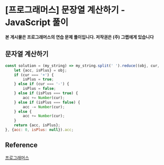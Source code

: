 # [프로그래머스]  문장열 계산하기 - JavaScript 풀이

**본 게시물은 프로그래머스의 연습 문제 풀이입니다. 저작권은 (주) 그랩에게 있습니다**

##  문자열 계산하기

```JavaScript
const solution = (my_string) => my_string.split(' ').reduce((obj, cur, index, origin) => {
    let {acc, isPlus} = obj;
    if (cur === '+') {
        isPlus = true;
    } else if (cur === '-') {
        isPlus = false;
    } else if (isPlus === true) {
        acc += Number(cur);
    } else if (isPlus === false) {
        acc -= Number(cur);
    } else {
        acc += Number(cur);
    }
    return {acc, isPlus};
}, {acc: 0, isPlus: null}).acc;
```



## Reference

[프로그래머스](https://programmers.co.kr)

